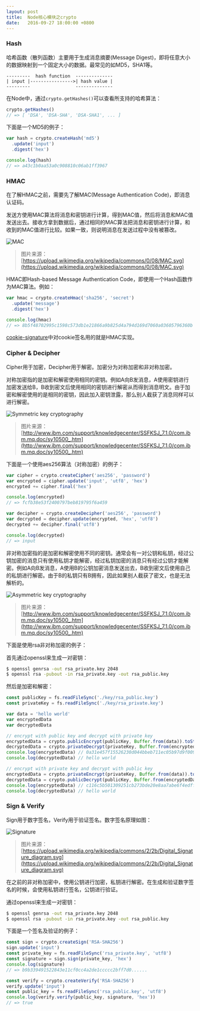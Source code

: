 ```yaml
---
layout: post
title:  Node核心模块之crypto
date:   2016-09-27 18:00:00 +0800
---
```


### Hash

哈希函数（散列函数）主要用于生成消息摘要(Message Digest)，即将任意大小的数据映射到一个固定大小的数据。最常见的如MD5，SHA1等。

```
---------  hash function  --------------
| input |---------------->| hash value |
---------                 --------------
```

在Node中，通过`crypto.getHashes()`可以查看所支持的哈希算法：

```js
crypto.getHashes()
// => [ 'DSA', 'DSA-SHA', 'DSA-SHA1', ... ]
```

下面是一个MD5的例子：

```js
var hash = crypto.createHash('md5')
  .update('input')
  .digest('hex')

console.log(hash)
// => a43c1b0aa53a0c908810c06ab1ff3967
```

### HMAC

在了解HMAC之前，需要先了解MAC(Message Authentication Code)，即消息认证码。

发送方使用MAC算法将消息和密钥进行计算，得到MAC值，然后将消息和MAC值发送出去。接收方拿到数据后，通过相同的MAC算法把消息和密钥进行计算，和收到的MAC值进行比较。如果一致，则说明消息在发送过程中没有被篡改。

![MAC]({{site.baseurl}}/images/crypto/mac.svg)

> 图片来源：[https://upload.wikimedia.org/wikipedia/commons/0/08/MAC.svg](https://upload.wikimedia.org/wikipedia/commons/0/08/MAC.svg)

HMAC即Hash-based Message Authentication Code，即使用一个Hash函数作为MAC算法。例如：

```js
var hmac = crypto.createHmac('sha256', 'secret')
  .update('message')
  .digest('hex')

console.log(hmac)
// => 8b5f48702995c1598c573db1e21866a9b825d4a794d169d7060a03605796360b
```

[cookie-signature](https://github.com/tj/node-cookie-signature)中对cookie签名用的就是HMAC实现。

### Cipher & Decipher

Cipher用于加密，Decipher用于解密。加密分为对称加密和非对称加密。

对称加密指的是加密和解密使用相同的密钥。例如A向B发消息，A使用密钥进行加密发送给B，B收到密文后使用相同的密钥进行解密从而得到消息明文。由于加密和解密使用的是相同的密钥，因此加入密钥泄露，那么别人截获了消息同样可以进行解密。

![Symmetric key cryptography]({{site.baseurl}}/images/crypto/symmetric.gif)

> 图片来源：[http://www.ibm.com/support/knowledgecenter/SSFKSJ_7.1.0/com.ibm.mq.doc/sy10500_.htm](http://www.ibm.com/support/knowledgecenter/SSFKSJ_7.1.0/com.ibm.mq.doc/sy10500_.htm)

下面是一个使用aes256算法（对称加密）的例子：

```js
var cipher = crypto.createCipher('aes256', 'password')
var encrypted = cipher.update('input', 'utf8', 'hex')
encrypted += cipher.final('hex')

console.log(encrypted)
// => fcfb38e53f2400797beb819795f6a459

var decipher = crypto.createDecipher('aes256', 'password')
var decrypted = decipher.update(encrypted, 'hex', 'utf8')
decrypted += decipher.final('utf8')

console.log(decrypted)
// => input
```

非对称加密指的是加密和解密使用不同的密钥。通常会有一对公钥和私钥，经过公钥加密的消息只有使用私钥才能解密，经过私钥加密的消息只有经过公钥才能解密。例如A向B发消息，A使用B的公钥加密消息发送出去，B收到密文后使用自己的私钥进行解密。由于B的私钥只有B拥有，因此如果别人截获了密文，也是无法解析的。

![Asymmetric key cryptography]({{site.baseurl}}/images/crypto/asymmetric.gif)

> 图片来源：[http://www.ibm.com/support/knowledgecenter/SSFKSJ_7.1.0/com.ibm.mq.doc/sy10500_.htm](http://www.ibm.com/support/knowledgecenter/SSFKSJ_7.1.0/com.ibm.mq.doc/sy10500_.htm)

下面是使用rsa非对称加密的例子：

首先通过openssl来生成一对密钥：

```sh
$ openssl genrsa -out rsa_private.key 2048
$ openssl rsa -pubout -in rsa_private.key -out rsa_public.key
```

然后是加密和解密：

```js
const publicKey = fs.readFileSync('./key/rsa_public.key')
const privateKey = fs.readFileSync('./key/rsa_private.key')

var data = 'hello world'
var encryptedData
var decryptedData

// encrypt with public key and decrypt with private key
encryptedData = crypto.publicEncrypt(publicKey, Buffer.from(data)).toString('hex')
decryptedData = crypto.privateDecrypt(privateKey, Buffer.from(encryptedData, 'hex')).toString('utf8')
console.log(encryptedData) // 0a31e457f15526230d044bbeb711ec05b97d9f009...
console.log(decryptedData) // hello world

// encrypt with private key and decrypt with public key
encryptedData = crypto.privateEncrypt(privateKey, Buffer.from(data)).toString('hex')
decryptedData = crypto.publicDecrypt(publicKey, Buffer.from(encryptedData, 'hex')).toString('utf8')
console.log(encryptedData) // c116c5b501309251cb273bde20e8aa7abe6f4edff...
console.log(decryptedData) // hello world
```

### Sign & Verify

Sign用于数字签名，Verify用于验证签名。数字签名原理如图：

![Signature]({{site.baseurl}}/images/crypto/signature.svg)

> 图片来源：[https://upload.wikimedia.org/wikipedia/commons/2/2b/Digital_Signature_diagram.svg](https://upload.wikimedia.org/wikipedia/commons/2/2b/Digital_Signature_diagram.svg)

在之前的非对称加密中，使用公钥进行加密，私钥进行解密。在生成和验证数字签名的时候，会使用私钥进行签名，公钥进行验证。

通过openssl来生成一对密钥：

```sh
$ openssl genrsa -out rsa_private.key 2048
$ openssl rsa -pubout -in rsa_private.key -out rsa_public.key
```

下面是一个签名及验证的例子：

```js
const sign = crypto.createSign('RSA-SHA256')
sign.update('input')
const private_key = fs.readFileSync('rsa_private.key', 'utf8')
const signature = sign.sign(private_key, 'hex')
console.log(signature)
// => b9b339491522843e11cf0cc4a2de1ccccc2bff7d0......

const verify = crypto.createVerify('RSA-SHA256')
verify.update('input')
const public_key = fs.readFileSync('rsa_public.key', 'utf8')
console.log(verify.verify(public_key, signature, 'hex'))
// => true
```
